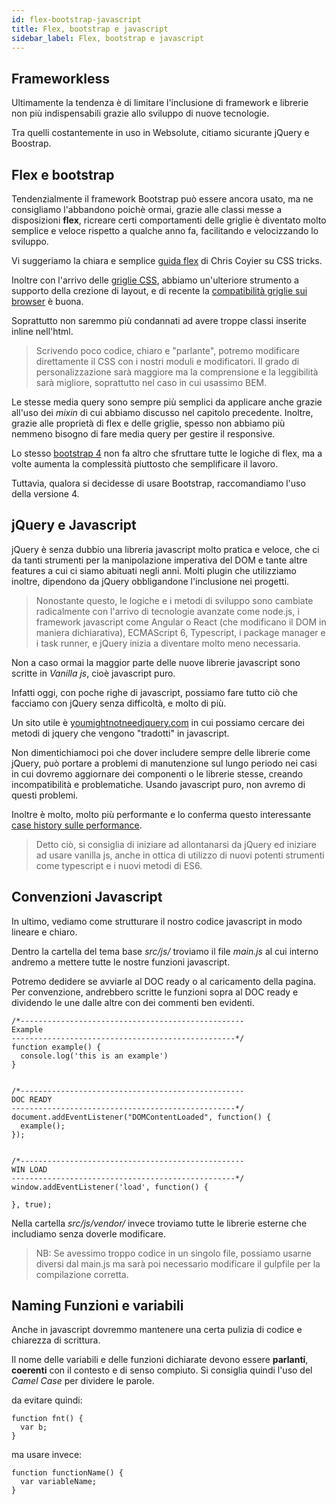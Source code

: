 ```yaml
---
id: flex-bootstrap-javascript
title: Flex, bootstrap e javascript
sidebar_label: Flex, bootstrap e javascript
---
```


## Frameworkless

Ultimamente la tendenza è di limitare l'inclusione di framework e librerie non più indispensabili grazie allo sviluppo di nuove tecnologie. 

Tra quelli costantemente in uso in Websolute, citiamo sicurante jQuery e Boostrap.

## Flex e bootstrap

Tendenzialmente il framework Bootstrap può essere ancora usato, ma ne consigliamo l'abbandono poichè ormai, grazie alle classi messe a disposizioni __flex__, ricreare certi comportamenti delle griglie è diventato molto semplice e veloce rispetto a qualche anno fa, facilitando e velocizzando lo sviluppo. 

Vi suggeriamo la chiara e semplice [guida flex](https://css-tricks.com/snippets/css/a-guide-to-flexbox/) di Chris Coyier su CSS tricks.

Inoltre con l'arrivo delle [griglie CSS](https://css-tricks.com/snippets/css/complete-guide-grid/), abbiamo un'ulteriore strumento a supporto della crezione di layout, e di recente la [compatibilità griglie sui browser](https://caniuse.com/#search=grid) è buona.

Soprattutto non saremmo più condannati ad avere troppe classi inserite inline nell'html.

>Scrivendo poco codice, chiaro e "parlante", potremo modificare direttamente il CSS con i nostri moduli e modificatori. Il grado di personalizzazione sarà maggiore ma la comprensione e la leggibilità sarà migliore, soprattutto nel caso in cui usassimo BEM. 

Le stesse media query sono sempre più semplici da applicare anche grazie all'uso dei _mixin_ di cui abbiamo discusso nel capitolo precedente. Inoltre, grazie alle proprietà di flex e delle griglie, spesso non abbiamo più nemmeno bisogno di fare media query per gestire il responsive.

Lo stesso [bootstrap 4](https://getbootstrap.com/docs/4.0/getting-started/introduction/) non fa altro che sfruttare tutte le logiche di flex, ma a volte aumenta la complessità piuttosto che semplificare il lavoro. 

Tuttavia, qualora si decidesse di usare Bootstrap, raccomandiamo l'uso della versione 4.

## jQuery e Javascript

jQuery è senza dubbio una libreria javascript molto pratica e veloce, che ci da tanti strumenti per la manipolazione imperativa del DOM e tante altre features a cui ci siamo abituati negli anni. Molti plugin che utilizziamo inoltre, dipendono da jQuery obbligandone l'inclusione nei progetti. 

>Nonostante questo, le logiche e i metodi di sviluppo sono cambiate radicalmente con l'arrivo di tecnologie avanzate come node.js, i framework javascript come Angular o React (che modificano il DOM in maniera dichiarativa), ECMAScript 6, Typescript, i package manager e i task runner, e jQuery inizia a diventare molto meno necessaria. 

Non a caso ormai la maggior parte delle nuove librerie javascript sono scritte in _Vanilla js_, cioè javascript puro. 

Infatti oggi, con poche righe di javascript, possiamo fare tutto ciò che facciamo con jQuery senza difficoltà, e molto di più. 

Un sito utile è [youmightnotneedjquery.com](http://youmightnotneedjquery.com/) in cui possiamo cercare dei metodi di jquery che vengono "tradotti" in javascript.

Non dimentichiamoci poi che dover includere sempre delle librerie come jQuery, può portare a problemi di manutenzione sul lungo periodo nei casi in cui dovremo aggiornare dei componenti o le librerie stesse, creando incompatibilità e problematiche. Usando javascript puro, non avremo di questi problemi.

Inoltre è molto, molto più performante e lo conferma questo interessante [case history sulle performance](https://medium.com/@trombino.marco/you-might-not-need-jquery-a-2018-performance-case-study-aa6531d0b0c3). 

>Detto ciò, si consiglia di iniziare ad allontanarsi da jQuery ed iniziare ad usare vanilla js, anche in ottica di utilizzo di nuovi potenti strumenti come typescript e i nuovi metodi di ES6.


## Convenzioni Javascript

In ultimo, vediamo come strutturare il nostro codice javascript in modo lineare e chiaro.

Dentro la cartella del tema base _src/js/_ troviamo il file _main.js_ al cui interno andremo a mettere tutte le nostre funzioni javascript.

Potremo dedidere se avviarle al DOC ready o al caricamento della pagina. Per convenzione, andrebbero scritte le funzioni sopra al DOC ready e dividendo le une dalle altre con dei commenti ben evidenti.


```
/*--------------------------------------------------
Example
--------------------------------------------------*/
function example() {
  console.log('this is an example')
}


/*--------------------------------------------------
DOC READY
--------------------------------------------------*/
document.addEventListener("DOMContentLoaded", function() {
  example();
});
  
    
/*--------------------------------------------------
WIN LOAD
--------------------------------------------------*/ 
window.addEventListener('load', function() {

}, true);
```

Nella cartella _src/js/vendor/_ invece troviamo tutte le librerie esterne che includiamo senza doverle modificare. 

>NB: Se avessimo troppo codice in un singolo file, possiamo usarne diversi dal main.js ma sarà poi necessario modificare il gulpfile per la compilazione corretta.


## Naming Funzioni e variabili

Anche in javascript dovremmo mantenere una certa pulizia di codice e chiarezza di scrittura. 

Il nome delle variabili e delle funzioni dichiarate devono essere __parlanti__, __coerenti__ con il contesto e di senso compiuto. 
Si consiglia quindi l'uso del _Camel Case_ per dividere le parole.

da evitare quindi:

```
function fnt() {
  var b;
}
```

ma usare invece:

```
function functionName() {
  var variableName;
}
```

